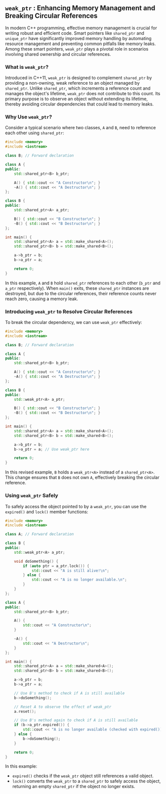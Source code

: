 ## `weak_ptr` : Enhancing Memory Management and Breaking Circular References

In modern C++ programming, effective memory management is crucial for writing robust and efficient code. Smart pointers like `shared_ptr` and `unique_ptr` have significantly improved memory handling by automating resource management and preventing common pitfalls like memory leaks. Among these smart pointers, `weak_ptr` plays a pivotal role in scenarios involving shared ownership and circular references.

### What is `weak_ptr`?

Introduced in C++11, `weak_ptr` is designed to complement `shared_ptr` by providing a non-owning, weak reference to an object managed by `shared_ptr`. Unlike `shared_ptr`, which increments a reference count and manages the object's lifetime, `weak_ptr` does not contribute to this count. Its primary purpose is to observe an object without extending its lifetime, thereby avoiding circular dependencies that could lead to memory leaks.

### Why Use `weak_ptr`?

Consider a typical scenario where two classes, `A` and `B`, need to reference each other using `shared_ptr`:

```cpp
#include <memory>
#include <iostream>

class B; // Forward declaration

class A {
public:
    std::shared_ptr<B> b_ptr;

    A() { std::cout << "A Constructor\n"; }
    ~A() { std::cout << "A Destructor\n"; }
};

class B {
public:
    std::shared_ptr<A> a_ptr;

    B() { std::cout << "B Constructor\n"; }
    ~B() { std::cout << "B Destructor\n"; }
};

int main() {
    std::shared_ptr<A> a = std::make_shared<A>();
    std::shared_ptr<B> b = std::make_shared<B>();

    a->b_ptr = b;
    b->a_ptr = a;

    return 0;
}
```

In this example, `A` and `B` hold `shared_ptr` references to each other (`b_ptr` and `a_ptr` respectively). When `main()` exits, these `shared_ptr` instances are destroyed, but due to the circular references, their reference counts never reach zero, causing a memory leak.

### Introducing `weak_ptr` to Resolve Circular References

To break the circular dependency, we can use `weak_ptr` effectively:

```cpp
#include <memory>
#include <iostream>

class B; // Forward declaration

class A {
public:
    std::shared_ptr<B> b_ptr;

    A() { std::cout << "A Constructor\n"; }
    ~A() { std::cout << "A Destructor\n"; }
};

class B {
public:
    std::weak_ptr<A> a_ptr;

    B() { std::cout << "B Constructor\n"; }
    ~B() { std::cout << "B Destructor\n"; }
};

int main() {
    std::shared_ptr<A> a = std::make_shared<A>();
    std::shared_ptr<B> b = std::make_shared<B>();

    a->b_ptr = b;
    b->a_ptr = a; // Use weak_ptr here

    return 0;
}
```

In this revised example, `B` holds a `weak_ptr<A>` instead of a `shared_ptr<A>`. This change ensures that `B` does not own `A`, effectively breaking the circular reference.

### Using `weak_ptr` Safely

To safely access the object pointed to by a `weak_ptr`, you can use the `expired()` and `lock()` member functions:

```cpp
#include <memory>
#include <iostream>

class A; // Forward declaration

class B {
public:
    std::weak_ptr<A> a_ptr;

    void doSomething() {
        if (auto ptr = a_ptr.lock()) {
            std::cout << "A is still alive!\n";
        } else {
            std::cout << "A is no longer available.\n";
        }
    }
};

class A {
public:
    std::shared_ptr<B> b_ptr;

    A() {
        std::cout << "A Constructor\n";
    }

    ~A() {
        std::cout << "A Destructor\n";
    }
};

int main() {
    std::shared_ptr<A> a = std::make_shared<A>();
    std::shared_ptr<B> b = std::make_shared<B>();

    a->b_ptr = b;
    b->a_ptr = a;

    // Use B's method to check if A is still available
    b->doSomething();

    // Reset A to observe the effect of weak_ptr
    a.reset();

    // Use B's method again to check if A is still available
    if (b->a_ptr.expired()) {
        std::cout << "A is no longer available (checked with expired()).\n";
    } else {
        b->doSomething();
    }

    return 0;
}
```

In this example:

- `expired()` checks if the `weak_ptr` object still references a valid object.
- `lock()` converts the `weak_ptr` to a `shared_ptr` to safely access the object, returning an empty `shared_ptr` if the object no longer exists.

